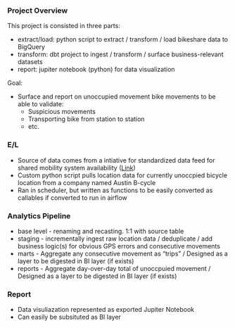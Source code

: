 ### Project Overview

This project is consisted in three parts:

- extract/load: python script to extract / transform / load bikeshare data to BigQuery
- transform: dbt project to ingest / transform / surface business-relevant datasets
- report: jupiter notebook (python) for data visualization

Goal:

- Surface and report on unoccupied movement bike movements to be able to validate:
    - Suspicious movements
    - Transporting bike from station to station
    - etc.

### E/L

- Source of data comes from a intiative for standardized data feed for shared mobility system availability ([Link](https://github.com/NABSA/gbfs))
- Custom python script pulls location data for currently unoccpied bicycle location from a company named Austin B-cycle
- Ran in scheduler, but written as functions to be easily converted as callables if converted to run in airflow

### Analytics Pipeline

- base level - renaming and recasting. 1:1 with source table
- staging - incrementally ingest raw location data / deduplicate / add business logic(s) for obvious GPS errors and consecutive movements
- marts - Aggregate any consecutive movement as “trips” / Designed as a layer to be digested in BI layer (if exists)
- reports - Aggregate day-over-day total of unoccpuied movement / Designed as a layer to be digested in BI layer (if exists)

### Report

- Data visuliazation represented as exported Jupiter Notebook
- Can easily be subsituted as BI layer
